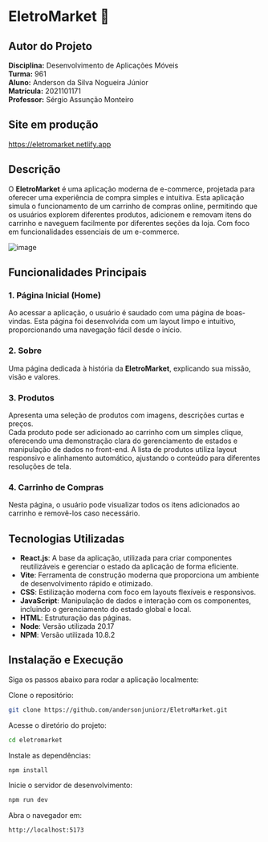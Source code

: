# EletroMarket 🛒

## Autor do Projeto 
__Disciplina:__ Desenvolvimento de Aplicações Móveis   
__Turma:__ 961   
__Aluno:__ Anderson da Silva Nogueira Júnior  
__Matrícula:__ 2021101171   
__Professor:__ Sérgio Assunção Monteiro   

## Site em produção
https://eletromarket.netlify.app

## Descrição
O **EletroMarket** é uma aplicação moderna de e-commerce, projetada para oferecer uma experiência de compra simples e intuitiva. Esta aplicação simula o funcionamento de um carrinho de compras online, permitindo que os usuários explorem diferentes produtos, adicionem e removam itens do carrinho e naveguem facilmente por diferentes seções da loja. Com foco em funcionalidades essenciais de um e-commerce.

![image](https://github.com/user-attachments/assets/eb8a7cd7-6996-4cbc-b3e0-5ecdd9d134ce)


## Funcionalidades Principais

### 1. Página Inicial (Home)
Ao acessar a aplicação, o usuário é saudado com uma página de boas-vindas. Esta página foi desenvolvida com um layout limpo e intuitivo, proporcionando uma navegação fácil desde o início.

### 2. Sobre
Uma página dedicada à história da **EletroMarket**, explicando sua missão, visão e valores.

### 3. Produtos
Apresenta uma seleção de produtos com imagens, descrições curtas e preços.  
Cada produto pode ser adicionado ao carrinho com um simples clique, oferecendo uma demonstração clara do gerenciamento de estados e manipulação de dados no front-end. A lista de produtos utiliza layout responsivo e alinhamento automático, ajustando o conteúdo para diferentes resoluções de tela.

### 4. Carrinho de Compras
Nesta página, o usuário pode visualizar todos os itens adicionados ao carrinho e removê-los caso necessário.

## Tecnologias Utilizadas
- **React.js**: A base da aplicação, utilizada para criar componentes reutilizáveis e gerenciar o estado da aplicação de forma eficiente.
- **Vite**: Ferramenta de construção moderna que proporciona um ambiente de desenvolvimento rápido e otimizado.
- **CSS**: Estilização moderna com foco em layouts flexíveis e responsivos.
- **JavaScript**: Manipulação de dados e interação com os componentes, incluindo o gerenciamento do estado global e local.
- **HTML**: Estruturação das páginas.
- **Node**: Versão utilizada 20.17
- **NPM**: Versão utilizada 10.8.2

## Instalação e Execução

Siga os passos abaixo para rodar a aplicação localmente:

Clone o repositório:

```bash
git clone https://github.com/andersonjuniorz/EletroMarket.git
```

Acesse o diretório do projeto:

```bash
cd eletromarket
```


Instale as dependências:

```bash
npm install
```

Inicie o servidor de desenvolvimento:

```bash
npm run dev
```

Abra o navegador em:

```bash
http://localhost:5173
```
